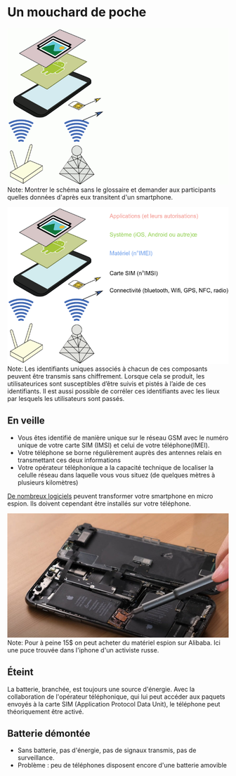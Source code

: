 Un mouchard de poche
============


![Le portable un mouchard de poche](/assets/i/mouchard-poche-1.png)
Note: Montrer le schéma sans le glossaire et demander aux participants quelles données d'après eux transitent d'un smartphone.


![Le portable un mouchard de poche](/assets/i/mouchard-poche-2.png)
Note: Les identifiants uniques associés  à chacun de ces composants peuvent être transmis sans chiffrement. Lorsque cela se produit, les utilisateurices sont susceptibles d’être suivis et pistés à l’aide de ces identifiants. Il est aussi possible de corréler ces identifiants avec les lieux par lesquels les utilisateurs sont passés. 


En veille
---------

-   Vous êtes identifié de manière unique sur le réseau GSM
    avec le numéro unique de votre carte SIM (IMSI) et celui de votre téléphone(IMEI).
-   Votre téléphone se borne régulièrement auprès des antennes relais en
    transmettant ces deux informations
-   Votre opérateur téléphonique a la capacité technique de localiser la
    celulle réseau dans laquelle vous vous situez (de quelques mètres à
    plusieurs kilomètres)


[De nombreux logiciels](http://www.gsmespion.com/) peuvent transformer
votre smartphone en micro espion. Ils doivent cependant être installés
sur votre téléphone.


![puce espionne](/assets/i/iphone-puce.jpg "Puce espionne")
Note: Pour à peine 15$ on peut acheter du matériel espion sur Alibaba. Ici une puce trouvée dans l'iphone d'un activiste russe.


Éteint
------

La batterie, branchée, est toujours une source d'énergie. Avec la
collaboration de l'opérateur téléphonique, qui lui peut accéder aux
paquets envoyés à la carte SIM (Application Protocol Data Unit), le
téléphone peut théoriquement être activé.


Batterie démontée
-----------------

-   Sans batterie, pas d'énergie, pas de signaux transmis, pas de
    surveillance.
-   Problème : peu de téléphones disposent encore d\'une batterie
    amovible
